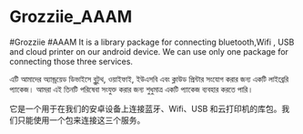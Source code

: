 # Grozziie_AAAM
#Grozziie 
#AAAM
It is a library package for connecting bluetooth,Wifi , USB and cloud printer on our android device. We can use only one package for connecting those three services.

এটি আমাদের অ্যান্ড্রয়েড ডিভাইসে ব্লুটুথ, ওয়াইফাই, ইউএসবি এবং ক্লাউড প্রিন্টার সংযোগ করার জন্য একটি লাইব্রেরি প্যাকেজ। আমরা এই তিনটি পরিষেবা সংযুক্ত করার জন্য শুধুমাত্র একটি প্যাকেজ ব্যবহার করতে পারি।

它是一个用于在我们的安卓设备上连接蓝牙、Wifi、USB 和云打印机的库包。我们只能使用一个包来连接这三个服务。

